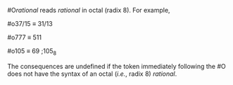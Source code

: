  



#O*rational* reads *rational* in octal (radix 8). For example, 



#o37/15 *≡* 31/13 



#o777 *≡* 511 



#o105 *≡* 69 ;105<sub>8</sub> 



The consequences are undefined if the token immediately following the #O does not have the syntax of an octal (*i.e.*, radix 8) *rational*.  








